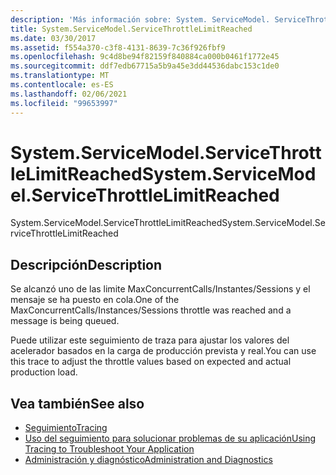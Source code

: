 ```yaml
---
description: 'Más información sobre: System. ServiceModel. ServiceThrottleLimitReached'
title: System.ServiceModel.ServiceThrottleLimitReached
ms.date: 03/30/2017
ms.assetid: f554a370-c3f8-4131-8639-7c36f926fbf9
ms.openlocfilehash: 9c4d8be94f82159f840884ca000b0461f1772e45
ms.sourcegitcommit: ddf7edb67715a5b9a45e3dd44536dabc153c1de0
ms.translationtype: MT
ms.contentlocale: es-ES
ms.lasthandoff: 02/06/2021
ms.locfileid: "99653997"
---
```

# <a name="systemservicemodelservicethrottlelimitreached"></a><span data-ttu-id="f16b1-103">System.ServiceModel.ServiceThrottleLimitReached</span><span class="sxs-lookup"><span data-stu-id="f16b1-103">System.ServiceModel.ServiceThrottleLimitReached</span></span>

<span data-ttu-id="f16b1-104">System.ServiceModel.ServiceThrottleLimitReached</span><span class="sxs-lookup"><span data-stu-id="f16b1-104">System.ServiceModel.ServiceThrottleLimitReached</span></span>  
  
## <a name="description"></a><span data-ttu-id="f16b1-105">Descripción</span><span class="sxs-lookup"><span data-stu-id="f16b1-105">Description</span></span>  

 <span data-ttu-id="f16b1-106">Se alcanzó uno de las limite MaxConcurrentCalls/Instantes/Sessions y el mensaje se ha puesto en cola.</span><span class="sxs-lookup"><span data-stu-id="f16b1-106">One of the MaxConcurrentCalls/Instances/Sessions throttle was reached and a message is being queued.</span></span>  
  
 <span data-ttu-id="f16b1-107">Puede utilizar este seguimiento de traza para ajustar los valores del acelerador basados en la carga de producción prevista y real.</span><span class="sxs-lookup"><span data-stu-id="f16b1-107">You can use this trace to adjust the throttle values based on expected and actual production load.</span></span>  
  
## <a name="see-also"></a><span data-ttu-id="f16b1-108">Vea también</span><span class="sxs-lookup"><span data-stu-id="f16b1-108">See also</span></span>

- [<span data-ttu-id="f16b1-109">Seguimiento</span><span class="sxs-lookup"><span data-stu-id="f16b1-109">Tracing</span></span>](index.md)
- [<span data-ttu-id="f16b1-110">Uso del seguimiento para solucionar problemas de su aplicación</span><span class="sxs-lookup"><span data-stu-id="f16b1-110">Using Tracing to Troubleshoot Your Application</span></span>](using-tracing-to-troubleshoot-your-application.md)
- [<span data-ttu-id="f16b1-111">Administración y diagnóstico</span><span class="sxs-lookup"><span data-stu-id="f16b1-111">Administration and Diagnostics</span></span>](../index.md)
